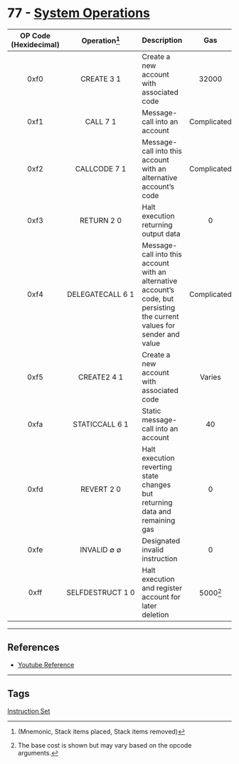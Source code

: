 # 77 - [System Operations](System%20Operations.md)
| OP Code (Hexidecimal) |         Operation[^1]          | Description                                                                                                               |     Gas     |
|:---------------------:|:-----------------------------:|:------------------------------------------------------------------------------------------------------------------------- |:-----------:|
|         0xf0          |          CREATE 3 1           | Create a new account with associated code                                                                                 |    32000    |
|         0xf1          |           CALL 7 1            | Message-call into an account                                                                                              | Complicated |
|         0xf2          |         CALLCODE 7 1          | Message-call into this account with an alternative account’s code                                                         | Complicated |
|         0xf3          |          RETURN 2 0           | Halt execution returning output data                                                                                      |      0      |
|         0xf4          | <nobr>DELEGATECALL 6 1</nobr> | Message-call into this account with an alternative account’s code, but persisting the current values for sender and value | Complicated |
|         0xf5          |          CREATE2 4 1          | Create a new account with associated code                                                                                 |   Varies    |
|         0xfa          |        STATICCALL 6 1         | Static message-call into an account                                                                                       |     40      |
|         0xfd          |          REVERT 2 0           | Halt execution reverting state changes but returning data and remaining gas                                               |      0      |
|         0xfe          |          INVALID ∅ ∅          | Designated invalid instruction                                                                                            |      0      |
|         0xff          | <nobr>SELFDESTRUCT 1 0</nobr> | Halt execution and register account for later deletion                                                                    |  5000[^2]   |

[^1]:(Mnemonic, Stack items placed, Stack items removed)
[^2]: The base cost is shown but may vary based on the opcode arguments.

___ 
## References
- [Youtube Reference](https://youtu.be/MFoxW07ICKs?t=956)
___
## Tags
[Instruction Set](Instruction%20Set.md)